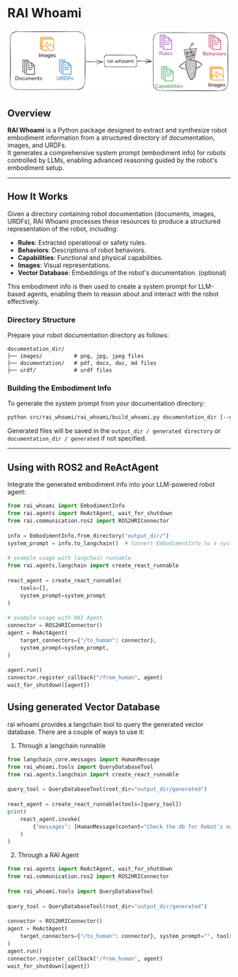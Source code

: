 # RAI Whoami

![RAI Whoami](./docs/images/rai_whoami.png)

## Overview

**RAI Whoami** is a Python package designed to extract and synthesize robot embodiment information from a structured directory of documentation, images, and URDFs.  
It generates a comprehensive system prompt (embodiment info) for robots controlled by LLMs, enabling advanced reasoning guided by the robot's embodiment setup.

---

## How It Works

Given a directory containing robot documentation (documents, images, URDFs), RAI Whoami processes these resources to produce a structured representation of the robot, including:

- **Rules**: Extracted operational or safety rules.
- **Behaviors**: Descriptions of robot behaviors.
- **Capabilities**: Functional and physical capabilities.
- **Images**: Visual representations.
- **Vector Database**: Embeddings of the robot's documentation. (optional)

This embodiment info is then used to create a system prompt for LLM-based agents, enabling them to reason about and interact with the robot effectively.

### Directory Structure

Prepare your robot documentation directory as follows:

```
documentation_dir/
├── images/          # png, jpg, jpeg files
├── documentation/   # pdf, docx, doc, md files
├── urdf/            # urdf files
```

### Building the Embodiment Info

To generate the system prompt from your documentation directory:

```bash
python src/rai_whoami/rai_whoami/build_whoami.py documentation_dir [--output_dir output_dir] [--build-vector-db]
```

Generated files will be saved in the `output_dir / generated directory` or `documentation_dir / generated` if not specified.

---

## Using with ROS2 and ReActAgent

Integrate the generated embodiment info into your LLM-powered robot agent:

```python
from rai_whoami import EmbodimentInfo
from rai.agents import ReActAgent, wait_for_shutdown
from rai.communication.ros2 import ROS2HRIConnector

info = EmbodimentInfo.from_directory("output_dir/")
system_prompt = info.to_langchain()  # Convert EmbodimentInfo to a system prompt

# example usage with langchain runnable
from rai.agents.langchain import create_react_runnable

react_agent = create_react_runnable(
    tools=[],
    system_prompt=system_prompt
)

# example usage with RAI Agent
connector = ROS2HRIConnector()
agent = ReActAgent(
    target_connectors={"/to_human": connector},
    system_prompt=system_prompt,
)

agent.run()
connector.register_callback("/from_human", agent)
wait_for_shutdown([agent])
```

## Using generated Vector Database

rai whoami provides a langchain tool to query the generated vector database. There are a couple of ways to use it:

1. Through a langchain runnable

```python
from langchain_core.messages import HumanMessage
from rai_whoami.tools import QueryDatabaseTool
from rai.agents.langchain import create_react_runnable

query_tool = QueryDatabaseTool(root_dir="output_dir/generated")

react_agent = create_react_runnable(tools=[query_tool])
print(
    react_agent.invoke(
        {"messages": [HumanMessage(content="Check the db for Robot's name")]}
    )
)
```

2. Through a RAI Agent

```python
from rai.agents import ReActAgent, wait_for_shutdown
from rai.communication.ros2 import ROS2HRIConnector

from rai_whoami.tools import QueryDatabaseTool

query_tool = QueryDatabaseTool(root_dir="output_dir/generated")

connector = ROS2HRIConnector()
agent = ReActAgent(
    target_connectors={"/to_human": connector}, system_prompt="", tools=[query_tool]
)
agent.run()
connector.register_callback("/from_human", agent)
wait_for_shutdown([agent])

```
